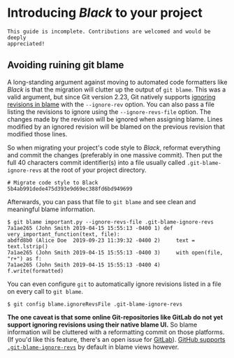 # Introducing _Black_ to your project

```{note}
This guide is incomplete. Contributions are welcomed and would be deeply
appreciated!
```

## Avoiding ruining git blame

A long-standing argument against moving to automated code formatters like _Black_ is
that the migration will clutter up the output of `git blame`. This was a valid argument,
but since Git version 2.23, Git natively supports
[ignoring revisions in blame](https://git-scm.com/docs/git-blame#Documentation/git-blame.txt---ignore-revltrevgt)
with the `--ignore-rev` option. You can also pass a file listing the revisions to ignore
using the `--ignore-revs-file` option. The changes made by the revision will be ignored
when assigning blame. Lines modified by an ignored revision will be blamed on the
previous revision that modified those lines.

So when migrating your project's code style to _Black_, reformat everything and commit
the changes (preferably in one massive commit). Then put the full 40 characters commit
identifier(s) into a file usually called `.git-blame-ignore-revs` at the root of your
project directory.

```text
# Migrate code style to Black
5b4ab991dede475d393e9d69ec388fd6bd949699
```

Afterwards, you can pass that file to `git blame` and see clean and meaningful blame
information.

```console
$ git blame important.py --ignore-revs-file .git-blame-ignore-revs
7a1ae265 (John Smith 2019-04-15 15:55:13 -0400 1) def very_important_function(text, file):
abdfd8b0 (Alice Doe  2019-09-23 11:39:32 -0400 2)     text = text.lstrip()
7a1ae265 (John Smith 2019-04-15 15:55:13 -0400 3)     with open(file, "r+") as f:
7a1ae265 (John Smith 2019-04-15 15:55:13 -0400 4)         f.write(formatted)
```

You can even configure `git` to automatically ignore revisions listed in a file on every
call to `git blame`.

```console
$ git config blame.ignoreRevsFile .git-blame-ignore-revs
```

**The one caveat is that some online Git-repositories like GitLab do not yet support
ignoring revisions using their native blame UI.** So blame information will be cluttered
with a reformatting commit on those platforms. (If you'd like this feature, there's an
open issue for [GitLab](https://gitlab.com/gitlab-org/gitlab/-/issues/31423)).
[GitHub supports `.git-blame-ignore-revs`](https://docs.github.com/en/repositories/working-with-files/using-files/viewing-a-file#ignore-commits-in-the-blame-view)
by default in blame views however.
                                                                                                         